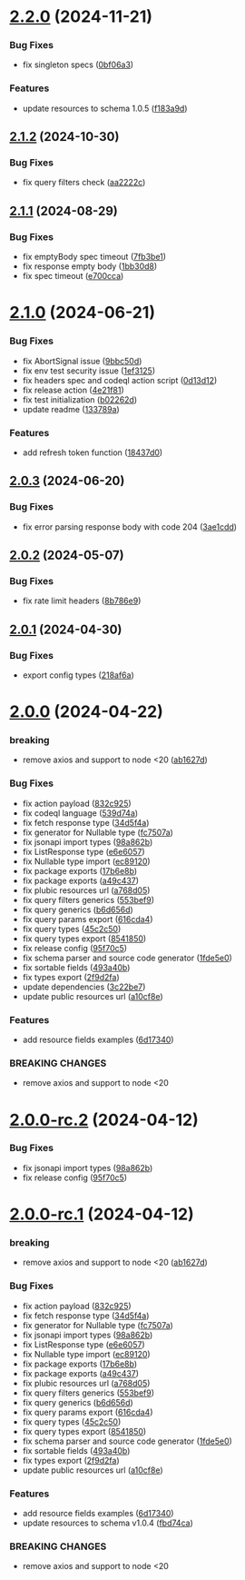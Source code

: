 # [2.2.0](https://github.com/commercelayer/provisioning-sdk/compare/v2.1.2...v2.2.0) (2024-11-21)


### Bug Fixes

* fix singleton specs ([0bf06a3](https://github.com/commercelayer/provisioning-sdk/commit/0bf06a3dcb132808a9d640e927b33f7cab9c21e7))


### Features

* update resources to schema 1.0.5 ([f183a9d](https://github.com/commercelayer/provisioning-sdk/commit/f183a9d5974a1835b634057db8981b4b1ee18eae))

## [2.1.2](https://github.com/commercelayer/provisioning-sdk/compare/v2.1.1...v2.1.2) (2024-10-30)


### Bug Fixes

* fix query filters check ([aa2222c](https://github.com/commercelayer/provisioning-sdk/commit/aa2222cbccaee01d719164154022c8ccf286587c))

## [2.1.1](https://github.com/commercelayer/provisioning-sdk/compare/v2.1.0...v2.1.1) (2024-08-29)


### Bug Fixes

* fix emptyBody spec timeout ([7fb3be1](https://github.com/commercelayer/provisioning-sdk/commit/7fb3be1f13615282757938ddb92dc088009e3624))
* fix response empty body ([1bb30d8](https://github.com/commercelayer/provisioning-sdk/commit/1bb30d8f9c08290311aca9cbe4b7dad06cf8ef32))
* fix spec timeout ([e700cca](https://github.com/commercelayer/provisioning-sdk/commit/e700ccab1706a61a6ad1f41c81d3d68683feb24e))

# [2.1.0](https://github.com/commercelayer/provisioning-sdk/compare/v2.0.3...v2.1.0) (2024-06-21)


### Bug Fixes

* fix AbortSignal issue ([9bbc50d](https://github.com/commercelayer/provisioning-sdk/commit/9bbc50dc716a37c6892b45f93479d16657a5df2c))
* fix env test security issue ([1ef3125](https://github.com/commercelayer/provisioning-sdk/commit/1ef312570f88a1344d7503b353e5a99fb1d85684))
* fix headers spec and codeql action script ([0d13d12](https://github.com/commercelayer/provisioning-sdk/commit/0d13d128fc30908ad0769ee8191f5fce7640a75b))
* fix release action ([4e21f81](https://github.com/commercelayer/provisioning-sdk/commit/4e21f81a50e7d9c1170e6ce38b2f8fcb015d0e82))
* fix test initialization ([b02262d](https://github.com/commercelayer/provisioning-sdk/commit/b02262db13e3f664de0b026be821f1a3cd6c85b4))
* update readme ([133789a](https://github.com/commercelayer/provisioning-sdk/commit/133789ac790ff9564aeca4a8515fbcbb7be1f610))


### Features

* add refresh token function ([18437d0](https://github.com/commercelayer/provisioning-sdk/commit/18437d0a2d6630e132537f4275176fdb470ae2a3))

## [2.0.3](https://github.com/commercelayer/provisioning-sdk/compare/v2.0.2...v2.0.3) (2024-06-20)


### Bug Fixes

* fix error parsing response body with code 204 ([3ae1cdd](https://github.com/commercelayer/provisioning-sdk/commit/3ae1cdda49d5b02a2f30ea10e93bdde198622e75))

## [2.0.2](https://github.com/commercelayer/provisioning-sdk/compare/v2.0.1...v2.0.2) (2024-05-07)


### Bug Fixes

* fix rate limit headers ([8b786e9](https://github.com/commercelayer/provisioning-sdk/commit/8b786e9e796c796417bba6f9cc76ba5d4c7a087c))

## [2.0.1](https://github.com/commercelayer/provisioning-sdk/compare/v2.0.0...v2.0.1) (2024-04-30)


### Bug Fixes

* export config types ([218af6a](https://github.com/commercelayer/provisioning-sdk/commit/218af6a1a6be1a6683df1a24bc0b10532a6421df))

# [2.0.0](https://github.com/commercelayer/provisioning-sdk/compare/v1.1.0...v2.0.0) (2024-04-22)


### breaking

* remove axios and support to node <20 ([ab1627d](https://github.com/commercelayer/provisioning-sdk/commit/ab1627d9d7ab79ddedfd1eb4031afc05341a592a))


### Bug Fixes

* fix action payload ([832c925](https://github.com/commercelayer/provisioning-sdk/commit/832c92588ebf137f681e2a3a7e4ccd40e202210e))
* fix codeql language ([539d74a](https://github.com/commercelayer/provisioning-sdk/commit/539d74a2c3581bc8f1bdab7917f85a668e62f024))
* fix fetch response type ([34d5f4a](https://github.com/commercelayer/provisioning-sdk/commit/34d5f4a5910d94983dbf817974b9a5e2dd13018a))
* fix generator for Nullable type ([fc7507a](https://github.com/commercelayer/provisioning-sdk/commit/fc7507a1fea6e1bd875694cd16005b9d05ff9d6e))
* fix jsonapi import types ([98a862b](https://github.com/commercelayer/provisioning-sdk/commit/98a862bbd721b724aeb3afa526769ef50a639e7a))
* fix ListResponse type ([e6e6057](https://github.com/commercelayer/provisioning-sdk/commit/e6e605760f581d70a173ec29e6a7f6bd0bf0481d))
* fix Nullable type import ([ec89120](https://github.com/commercelayer/provisioning-sdk/commit/ec8912018c7094d8c5900dcd93e39d15702ea6de))
* fix package exports ([17b6e8b](https://github.com/commercelayer/provisioning-sdk/commit/17b6e8ba2520bc5a50fae69e228680f0c28a5ccc))
* fix package exports ([a49c437](https://github.com/commercelayer/provisioning-sdk/commit/a49c4379b39c1cd1b02b52375dd76a58371fd0b8))
* fix plubic resources url ([a768d05](https://github.com/commercelayer/provisioning-sdk/commit/a768d050bc402ef0dc9881d98b4a99d483a5f22e))
* fix query filters generics ([553bef9](https://github.com/commercelayer/provisioning-sdk/commit/553bef9859c8fa6ce0e185ac825c835ad7e83d2e))
* fix query generics ([b6d656d](https://github.com/commercelayer/provisioning-sdk/commit/b6d656d155bff7c1b4200ba7dbd9f22d741399bf))
* fix query params export ([616cda4](https://github.com/commercelayer/provisioning-sdk/commit/616cda43b0937877083a1ae043fee031cf46c870))
* fix query types ([45c2c50](https://github.com/commercelayer/provisioning-sdk/commit/45c2c5072c7b7cc977a66ab96bee355459c4b95e))
* fix query types export ([8541850](https://github.com/commercelayer/provisioning-sdk/commit/8541850c4653e07ed50a72819dba678767589228))
* fix release config ([95f70c5](https://github.com/commercelayer/provisioning-sdk/commit/95f70c58701169dc0449654a4d166999c166638c))
* fix schema parser and source code generator ([1fde5e0](https://github.com/commercelayer/provisioning-sdk/commit/1fde5e0a2284684cbf7d9583701e1eca0c6086c4))
* fix sortable fields ([493a40b](https://github.com/commercelayer/provisioning-sdk/commit/493a40bcf427e0e21101325a91e4482be6d0d7cb))
* fix types export ([2f9d2fa](https://github.com/commercelayer/provisioning-sdk/commit/2f9d2fa44419f65e216987d62d32ff3bb4c2836e))
* update dependencies ([3c22be7](https://github.com/commercelayer/provisioning-sdk/commit/3c22be7537e253c1d1a8d30247ede2a9ba1a765b))
* update public resources url ([a10cf8e](https://github.com/commercelayer/provisioning-sdk/commit/a10cf8e1346554fe0b00a50be7cc718399d3025c))


### Features

* add resource fields examples ([6d17340](https://github.com/commercelayer/provisioning-sdk/commit/6d173404e76a4903edf69ed64df164e367049a65))


### BREAKING CHANGES

* remove axios and support to node <20

# [2.0.0-rc.2](https://github.com/commercelayer/provisioning-sdk/compare/v2.0.0-rc.1...v2.0.0-rc.2) (2024-04-12)


### Bug Fixes

* fix jsonapi import types ([98a862b](https://github.com/commercelayer/provisioning-sdk/commit/98a862bbd721b724aeb3afa526769ef50a639e7a))
* fix release config ([95f70c5](https://github.com/commercelayer/provisioning-sdk/commit/95f70c58701169dc0449654a4d166999c166638c))

# [2.0.0-rc.1](https://github.com/commercelayer/provisioning-sdk/compare/v1.0.5...v2.0.0-rc.1) (2024-04-12)


### breaking

* remove axios and support to node <20 ([ab1627d](https://github.com/commercelayer/provisioning-sdk/commit/ab1627d9d7ab79ddedfd1eb4031afc05341a592a))


### Bug Fixes

* fix action payload ([832c925](https://github.com/commercelayer/provisioning-sdk/commit/832c92588ebf137f681e2a3a7e4ccd40e202210e))
* fix fetch response type ([34d5f4a](https://github.com/commercelayer/provisioning-sdk/commit/34d5f4a5910d94983dbf817974b9a5e2dd13018a))
* fix generator for Nullable type ([fc7507a](https://github.com/commercelayer/provisioning-sdk/commit/fc7507a1fea6e1bd875694cd16005b9d05ff9d6e))
* fix jsonapi import types ([98a862b](https://github.com/commercelayer/provisioning-sdk/commit/98a862bbd721b724aeb3afa526769ef50a639e7a))
* fix ListResponse type ([e6e6057](https://github.com/commercelayer/provisioning-sdk/commit/e6e605760f581d70a173ec29e6a7f6bd0bf0481d))
* fix Nullable type import ([ec89120](https://github.com/commercelayer/provisioning-sdk/commit/ec8912018c7094d8c5900dcd93e39d15702ea6de))
* fix package exports ([17b6e8b](https://github.com/commercelayer/provisioning-sdk/commit/17b6e8ba2520bc5a50fae69e228680f0c28a5ccc))
* fix package exports ([a49c437](https://github.com/commercelayer/provisioning-sdk/commit/a49c4379b39c1cd1b02b52375dd76a58371fd0b8))
* fix plubic resources url ([a768d05](https://github.com/commercelayer/provisioning-sdk/commit/a768d050bc402ef0dc9881d98b4a99d483a5f22e))
* fix query filters generics ([553bef9](https://github.com/commercelayer/provisioning-sdk/commit/553bef9859c8fa6ce0e185ac825c835ad7e83d2e))
* fix query generics ([b6d656d](https://github.com/commercelayer/provisioning-sdk/commit/b6d656d155bff7c1b4200ba7dbd9f22d741399bf))
* fix query params export ([616cda4](https://github.com/commercelayer/provisioning-sdk/commit/616cda43b0937877083a1ae043fee031cf46c870))
* fix query types ([45c2c50](https://github.com/commercelayer/provisioning-sdk/commit/45c2c5072c7b7cc977a66ab96bee355459c4b95e))
* fix query types export ([8541850](https://github.com/commercelayer/provisioning-sdk/commit/8541850c4653e07ed50a72819dba678767589228))
* fix schema parser and source code generator ([1fde5e0](https://github.com/commercelayer/provisioning-sdk/commit/1fde5e0a2284684cbf7d9583701e1eca0c6086c4))
* fix sortable fields ([493a40b](https://github.com/commercelayer/provisioning-sdk/commit/493a40bcf427e0e21101325a91e4482be6d0d7cb))
* fix types export ([2f9d2fa](https://github.com/commercelayer/provisioning-sdk/commit/2f9d2fa44419f65e216987d62d32ff3bb4c2836e))
* update public resources url ([a10cf8e](https://github.com/commercelayer/provisioning-sdk/commit/a10cf8e1346554fe0b00a50be7cc718399d3025c))


### Features

* add resource fields examples ([6d17340](https://github.com/commercelayer/provisioning-sdk/commit/6d173404e76a4903edf69ed64df164e367049a65))
* update resources to schema v1.0.4 ([fbd74ca](https://github.com/commercelayer/provisioning-sdk/commit/fbd74caa90ae05253bf67080baa94c4210bdcd77))


### BREAKING CHANGES

* remove axios and support to node <20
